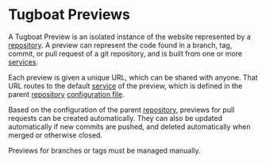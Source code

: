 # Tugboat Previews

A Tugboat Preview is an isolated instance of the website represented by a
[repository](../repositories/index.md). A preview can represent the code found
in a branch, tag, commit, or pull request of a git repository, and is built from
one or more [services](../services/index.md).

Each preview is given a unique URL, which can be shared with anyone. That URL
routes to the default [service](../services/index.md) of the preview, which is
defined in the parent [repository](../repositories/index.md)
[configuration file](../../configuring-tugboat/index.md#default-service).

Based on the configuration of the parent [repository](../repositories/index.md),
previews for pull requests can be created automatically. They can also be
updated automatically if new commits are pushed, and deleted automatically when
merged or otherwise closed.

Previews for branches or tags must be managed manually.
